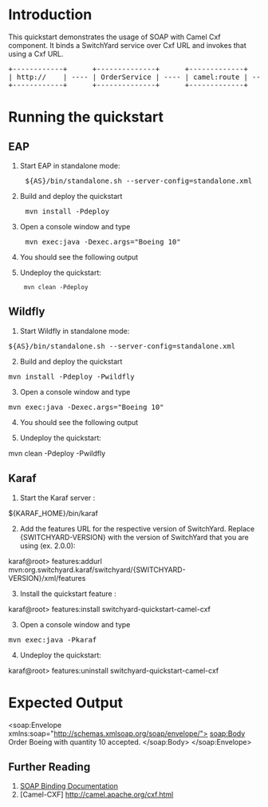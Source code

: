 Introduction
============
This quickstart demonstrates the usage of SOAP with Camel Cxf component. It binds
a SwitchYard service over Cxf URL and invokes that using a Cxf URL.

<pre>
+------------+      +--------------+      +-------------+      +--------------------------+      +-----------+      +------------------+
| http://    | ---- | OrderService | ---- | camel:route | ---- | WarehouseServiceExternal | ---- | cxf://url | ---- | WarehouseService |
+------------+      +--------------+      +-------------+      +--------------------------+      +-----------+      +------------------+
</pre>

Running the quickstart
======================


EAP
----------
1. Start EAP in standalone mode:
<pre>
    ${AS}/bin/standalone.sh --server-config=standalone.xml
</pre>
2. Build and deploy the quickstart
<pre>
    mvn install -Pdeploy
</pre>
3. Open a console window and type
<pre>
    mvn exec:java -Dexec.args="Boeing 10"
</pre>
4. You should see the following output

5. Undeploy the quickstart:

        mvn clean -Pdeploy


Wildfly
----------
1. Start Wildfly in standalone mode:
<pre>
${AS}/bin/standalone.sh --server-config=standalone.xml
</pre>
2. Build and deploy the quickstart
<pre>
mvn install -Pdeploy -Pwildfly
</pre>
3. Open a console window and type
<pre>
mvn exec:java -Dexec.args="Boeing 10"
</pre>
4. You should see the following output

5. Undeploy the quickstart:

mvn clean -Pdeploy -Pwildfly


Karaf
----------
1. Start the Karaf server :

${KARAF_HOME}/bin/karaf

2. Add the features URL for the respective version of SwitchYard.   Replace {SWITCHYARD-VERSION}
with the version of SwitchYard that you are using (ex. 2.0.0): 

karaf@root> features:addurl mvn:org.switchyard.karaf/switchyard/{SWITCHYARD-VERSION}/xml/features

3. Install the quickstart feature :

karaf@root> features:install switchyard-quickstart-camel-cxf

3. Open a console window and type
<pre>
mvn exec:java -Pkaraf
</pre>

4. Undeploy the quickstart:

karaf@root> features:uninstall switchyard-quickstart-camel-cxf


Expected Output
=====================
<soap:Envelope xmlns:soap="http://schemas.xmlsoap.org/soap/envelope/">
<soap:Body>
<orderResponse xmlns="urn:switchyard-quickstart:camel-cxf:2.0">
<return>Order Boeing with quantity 10 accepted.</return>
</orderResponse>
</soap:Body>
</soap:Envelope>


## Further Reading

1. [SOAP Binding Documentation](https://docs.jboss.org/author/display/SWITCHYARD/SOAP)
2. [Camel-CXF] http://camel.apache.org/cxf.html

